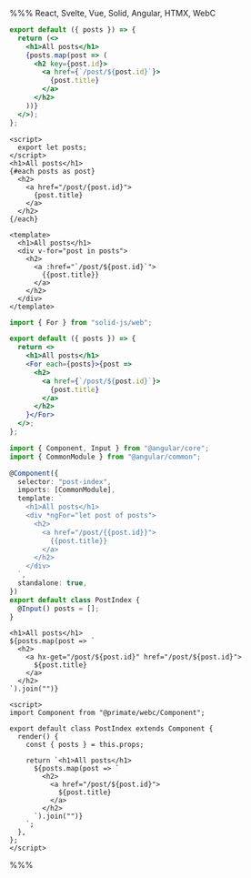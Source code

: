 %%% React, Svelte, Vue, Solid, Angular, HTMX, WebC

```jsx#components/PostIndex.jsx
export default ({ posts }) => {
  return (<>
    <h1>All posts</h1>
    {posts.map(post => (
      <h2 key={post.id}>
        <a href={`/post/${post.id}`}>
          {post.title}
        </a>
      </h2>
    ))}
  </>);
};
```

```svelte#components/PostIndex.svelte
<script>
  export let posts;
</script>
<h1>All posts</h1>
{#each posts as post}
  <h2>
    <a href="/post/{post.id}">
      {post.title}
    </a>
  </h2>
{/each}
```

```vue#components/PostIndex.vue
<template>
  <h1>All posts</h1>
  <div v-for="post in posts">
    <h2>
      <a :href="`/post/${post.id}`">
        {{post.title}}
      </a>
    </h2>
  </div>
</template>
```

```jsx#components/PostIndex.jsx
import { For } from "solid-js/web";

export default ({ posts }) => {
  return <>
    <h1>All posts</h1>
    <For each={posts}>{post =>
      <h2>
        <a href={`/post/${post.id}`}>
          {post.title}
        </a>
      </h2>
    }</For>
  </>;
};
```

```angular-ts#components/post-index.component.ts
import { Component, Input } from "@angular/core";
import { CommonModule } from "@angular/common";

@Component({
  selector: "post-index",
  imports: [CommonModule],
  template: `
    <h1>All posts</h1>
    <div *ngFor="let post of posts">
      <h2>
        <a href="/post/{{post.id}}">
          {{post.title}}
        </a>
      </h2>
    </div>
  `,
  standalone: true,
})
export default class PostIndex {
  @Input() posts = [];
}
```

```html#components/post-index.htmx
<h1>All posts</h1>
${posts.map(post => `
  <h2>
    <a hx-get="/post/${post.id}" href="/post/${post.id}">
      ${post.title}
    </a>
  </h2>
`).join("")}
```

```html#components/post-index.webc
<script>
import Component from "@primate/webc/Component";

export default class PostIndex extends Component {
  render() {
    const { posts } = this.props;

    return `<h1>All posts</h1>
      ${posts.map(post => `
        <h2>
          <a href="/post/${post.id}">
            ${post.title}
          </a>
        </h2>
      `).join("")}
    `;
  },
};
</script>
```

%%%
